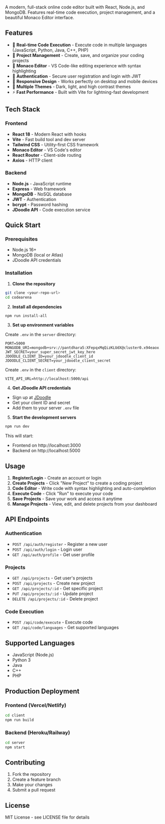 A modern, full-stack online code editor built with React, Node.js, and MongoDB. Features real-time code execution, project management, and a beautiful Monaco Editor interface.

## Features

- 🚀 **Real-time Code Execution** - Execute code in multiple languages (JavaScript, Python, Java, C++, PHP)
- 💾 **Project Management** - Create, save, and organize your coding projects
- 🎨 **Monaco Editor** - VS Code-like editing experience with syntax highlighting
- 🔐 **Authentication** - Secure user registration and login with JWT
- 📱 **Responsive Design** - Works perfectly on desktop and mobile devices
- 🌙 **Multiple Themes** - Dark, light, and high contrast themes
- ⚡ **Fast Performance** - Built with Vite for lightning-fast development

## Tech Stack

### Frontend
- **React 18** - Modern React with hooks
- **Vite** - Fast build tool and dev server
- **Tailwind CSS** - Utility-first CSS framework
- **Monaco Editor** - VS Code's editor
- **React Router** - Client-side routing
- **Axios** - HTTP client

### Backend
- **Node.js** - JavaScript runtime
- **Express** - Web framework
- **MongoDB** - NoSQL database
- **JWT** - Authentication
- **bcrypt** - Password hashing
- **JDoodle API** - Code execution service

## Quick Start

### Prerequisites
- Node.js 16+ 
- MongoDB (local or Atlas)
- JDoodle API credentials

### Installation

1. **Clone the repository**
```bash
git clone <your-repo-url>
cd codearena
```

2. **Install all dependencies**
```bash
npm run install-all
```

3. **Set up environment variables**

Create `.env` in the `server` directory:
```env
PORT=5000
MONGODB_URI=mongodb+srv://pantdhara5:XFepqxMqQizKLUdX@cluster0.x94eaox.mongodb.net/codearena
JWT_SECRET=your_super_secret_jwt_key_here
JDOODLE_CLIENT_ID=your_jdoodle_client_id
JDOODLE_CLIENT_SECRET=your_jdoodle_client_secret
```

Create `.env` in the `client` directory:
```env
VITE_API_URL=http://localhost:5000/api
```

4. **Get JDoodle API credentials**
- Sign up at [JDoodle](https://www.jdoodle.com/compiler-api)
- Get your client ID and secret
- Add them to your server `.env` file

5. **Start the development servers**
```bash
npm run dev
```

This will start:
- Frontend on http://localhost:3000
- Backend on http://localhost:5000

## Usage

1. **Register/Login** - Create an account or login
2. **Create Projects** - Click "New Project" to create a coding project
3. **Code Editor** - Write code with syntax highlighting and auto-completion
4. **Execute Code** - Click "Run" to execute your code
5. **Save Projects** - Save your work and access it anytime
6. **Manage Projects** - View, edit, and delete projects from your dashboard

## API Endpoints

### Authentication
- `POST /api/auth/register` - Register a new user
- `POST /api/auth/login` - Login user
- `GET /api/auth/profile` - Get user profile

### Projects
- `GET /api/projects` - Get user's projects
- `POST /api/projects` - Create new project
- `GET /api/projects/:id` - Get specific project
- `PUT /api/projects/:id` - Update project
- `DELETE /api/projects/:id` - Delete project

### Code Execution
- `POST /api/code/execute` - Execute code
- `GET /api/code/languages` - Get supported languages

## Supported Languages

- JavaScript (Node.js)
- Python 3
- Java
- C++
- PHP

## Production Deployment

### Frontend (Vercel/Netlify)
```bash
cd client
npm run build
```

### Backend (Heroku/Railway)
```bash
cd server
npm start
```

## Contributing

1. Fork the repository
2. Create a feature branch
3. Make your changes
4. Submit a pull request

## License

MIT License - see LICENSE file for details